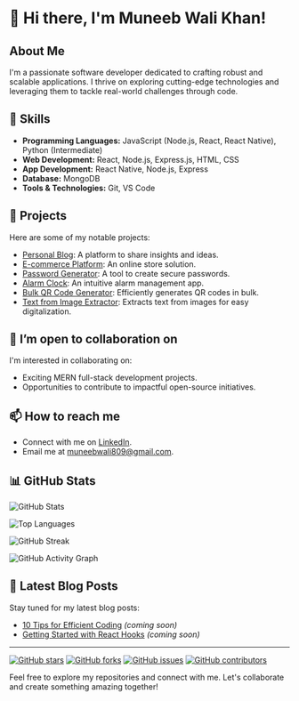 # 👋 Hi there, I'm Muneeb Wali Khan!

## About Me
I'm a passionate software developer dedicated to crafting robust and scalable applications. I thrive on exploring cutting-edge technologies and leveraging them to tackle real-world challenges through code.

## 🔧 Skills
- **Programming Languages:** JavaScript (Node.js, React, React Native), Python (Intermediate)
- **Web Development:** React, Node.js, Express.js, HTML, CSS
- **App Development:** React Native, Node.js, Express
- **Database:** MongoDB
- **Tools & Technologies:** Git, VS Code

## 🚀 Projects
Here are some of my notable projects:
- [Personal Blog](https://github.com/muneebwalikhan/personal-Blog): A platform to share insights and ideas.
- [E-commerce Platform](https://github.com/muneebwalikhan/ecommerce-muneeb): An online store solution.
- [Password Generator](https://github.com/muneebwalikhan/Password-generator): A tool to create secure passwords.
- [Alarm Clock](https://github.com/muneebwalikhan/Alarm-clock): An intuitive alarm management app.
- [Bulk QR Code Generator](https://github.com/muneebwalikhan/bulk-qrcode-generator): Efficiently generates QR codes in bulk.
- [Text from Image Extractor](https://github.com/muneebwalikhan/text-from-image-detector): Extracts text from images for easy digitalization.

## 👀 I’m open to collaboration on
I'm interested in collaborating on:
- Exciting MERN full-stack development projects.
- Opportunities to contribute to impactful open-source initiatives.

## 📫 How to reach me
- Connect with me on [LinkedIn](www.linkedin.com/in/muneeb-wali-khan).
- Email me at muneebwali809@gmail.com.

## 📊 GitHub Stats
![GitHub Stats](https://github-readme-stats.vercel.app/api?username=muneebwalikhan&show_icons=true&theme=dark)

![Top Languages](https://github-readme-stats.vercel.app/api/top-langs/?username=muneebwalikhan&layout=compact&theme=dark)

![GitHub Streak](https://github-readme-streak-stats.herokuapp.com/?user=muneebwalikhan&theme=dark)

![GitHub Activity Graph](https://github-readme-activity-graph.cyclic.app/graph?username=muneebwalikhan&theme=react-dark)

## 📝 Latest Blog Posts
Stay tuned for my latest blog posts:
- [10 Tips for Efficient Coding](#) *(coming soon)*
- [Getting Started with React Hooks](#) *(coming soon)*

---

[![GitHub stars](https://img.shields.io/github/stars/muneebwalikhan?style=social)](https://github.com/muneebwalikhan)
[![GitHub forks](https://img.shields.io/github/forks/muneebwalikhan/project-management-app?style=social)](https://github.com/muneebwalikhan/project-management-app)
[![GitHub issues](https://img.shields.io/github/issues/muneebwalikhan/e-commerce-platform)](https://github.com/muneebwalikhan/e-commerce-platform/issues)
[![GitHub contributors](https://img.shields.io/github/contributors/muneebwalikhan/personal-portfolio)](https://github.com/muneebwalikhan/personal-portfolio/graphs/contributors)

Feel free to explore my repositories and connect with me. Let's collaborate and create something amazing together!
